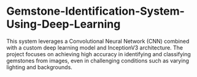 # Gemstone-Identification-System-Using-Deep-Learning
This system leverages a Convolutional Neural Network (CNN) combined with a custom deep learning model and InceptionV3 architecture. The project focuses on achieving high accuracy in identifying and classifying gemstones from images, even in challenging conditions such as varying lighting and backgrounds.
